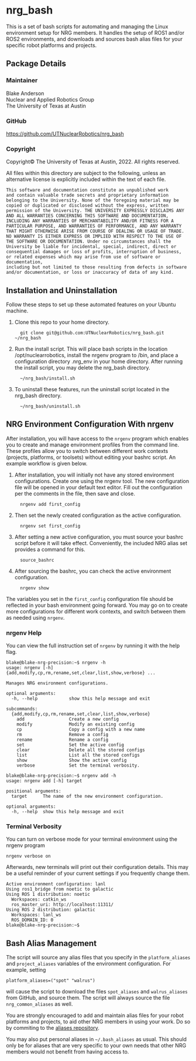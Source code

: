 # nrg_bash

This is a set of bash scripts for automating and managing the Linux environment setup for NRG members. It handles the setup of ROS1 and/or ROS2 environments, and downloads and sources bash alias files for your specific robot platforms and projects.

## Package Details
### Maintainer
Blake Anderson  
Nuclear and Applied Robotics Group  
The University of Texas at Austin

### GitHub
https://github.com/UTNuclearRobotics/nrg_bash

### Copyright

Copyright© The University of Texas at Austin, 2022. All rights reserved.
    
All files within this directory are subject to the following, unless an alternative
license is explicitly included within the text of each file.

    This software and documentation constitute an unpublished work
    and contain valuable trade secrets and proprietary information
    belonging to the University. None of the foregoing material may be
    copied or duplicated or disclosed without the express, written
    permission of the University. THE UNIVERSITY EXPRESSLY DISCLAIMS ANY
    AND ALL WARRANTIES CONCERNING THIS SOFTWARE AND DOCUMENTATION,
    INCLUDING ANY WARRANTIES OF MERCHANTABILITY AND/OR FITNESS FOR A
    PARTICULAR PURPOSE, AND WARRANTIES OF PERFORMANCE, AND ANY WARRANTY
    THAT MIGHT OTHERWISE ARISE FROM COURSE OF DEALING OR USAGE OF TRADE.
    NO WARRANTY IS EITHER EXPRESS OR IMPLIED WITH RESPECT TO THE USE OF
    THE SOFTWARE OR DOCUMENTATION. Under no circumstances shall the
    University be liable for incidental, special, indirect, direct or
    consequential damages or loss of profits, interruption of business,
    or related expenses which may arise from use of software or documentation,
    including but not limited to those resulting from defects in software
    and/or documentation, or loss or inaccuracy of data of any kind.


## Installation and Uninstallation
Follow these steps to set up these automated features on your Ubuntu machine.

<ol>
  <li>Clone this repo to your home directory.</li>
  
      git clone git@github.com:UTNuclearRobotics/nrg_bash.git ~/nrg_bash
      
  <li>Run the install script. This will place bash scripts in the location /opt/nuclearrobotics, install the nrgenv program to /bin, and place a configuration directory .nrg_env in your home directory. After running the install script, you may delete the nrg_bash directory.</li>
  
      ~/nrg_bash/install.sh
      
  <li>To uninstall these features, run the uninstall script located in the nrg_bash directory.</li>
  
      ~/nrg_bash/uninstall.sh
      
</ol>

## NRG Environment Configuration With nrgenv

After installation, you will have access to the ```nrgenv``` program which enables you to create and manage environment profiles from the command line. These profiles allow you to switch between different work contexts (projects, platforms, or toolsets) without editing your bashrc script. An example workflow is given below.

<ol>
  <li>After installation, you will initially not have any stored environment configurations. Create one using the nrgenv tool. The new configuration file will be opened in your default text editor. Fill out the configuration per the comments in the file, then save and close.</li>
  
      nrgenv add first_config
      
  <li>Then set the newly created configuration as the active configuration.</li>
  
      nrgenv set first_config
      
  <li>After setting a new active configuration, you must source your bashrc script before it will take effect. Conveniently, the included NRG alias set provides a command for this.</li>
  
      source_bashrc
      
  <li>After sourcing the bashrc, you can check the active environment configuration.</li>
  
      nrgenv show
</ol>

The variables you set in the ```first_config``` configuration file should be reflected in your bash environment going forward. You may go on to create more configurations for different work contexts, and switch between them as needed using ```nrgenv```.

### nrgenv Help
You can view the full instruction set of ```nrgenv``` by running it with the help flag.

```
blake@blake-nrg-precision:~$ nrgenv -h
usage: nrgenv [-h] {add,modify,cp,rm,rename,set,clear,list,show,verbose} ...

Manages NRG environment configurations.

optional arguments:
  -h, --help            show this help message and exit

subcommands:
  {add,modify,cp,rm,rename,set,clear,list,show,verbose}
    add                 Create a new config
    modify              Modify an existing config
    cp                  Copy a config with a new name
    rm                  Remove a config
    rename              Rename a config
    set                 Set the active config
    clear               Delete all the stored configs
    list                List all the stored configs
    show                Show the active config
    verbose             Set the terminal verbosity.
```
```
blake@blake-nrg-precision:~$ nrgenv add -h
usage: nrgenv add [-h] target

positional arguments:
  target      The name of the new environment configuration.

optional arguments:
  -h, --help  show this help message and exit
```

### Terminal Verbosity

You can turn on verbose mode for your terminal environment using the nrgenv program

    nrgenv verbose on
    
Afterwards, new terminals will print out their configuration details. This may be a useful reminder of your current settings if you frequently change them.
```
Active environment configuration: lanl
Using ros1_bridge from noetic to galactic
Using ROS 1 distribution: noetic
  Workspaces: catkin_ws
  ros_master_uri: http://localhost:11311/
Using ROS 2 distribution: galactic
  Workspaces: lanl_ws
  ROS_DOMAIN_ID: 0
blake@blake-nrg-precision:~$ 
```

## Bash Alias Management
The script will source any alias files that you specify in the ```platform_aliases``` and ```project_aliases``` variables of the environment configuration. For example, setting

    platform_aliases=("spot" "walrus")  
    
will cause the script to download the files ```spot_aliases``` and ```walrus_aliases``` from GitHub, and source them. The script will always source the file ```nrg_common_aliases``` as well.

You are strongly encouraged to add and maintain alias files for your robot platforms and projects, to aid other NRG members in using your work. Do so by commiting to the [aliases repository](https://github.com/UTNuclearRobotics/nrg_bash_aliases).

You may also put personal aliases in ```~/.bash_aliases``` as usual. This should only be for aliases that are very specific to your own needs that other NRG members would not benefit from having access to.
